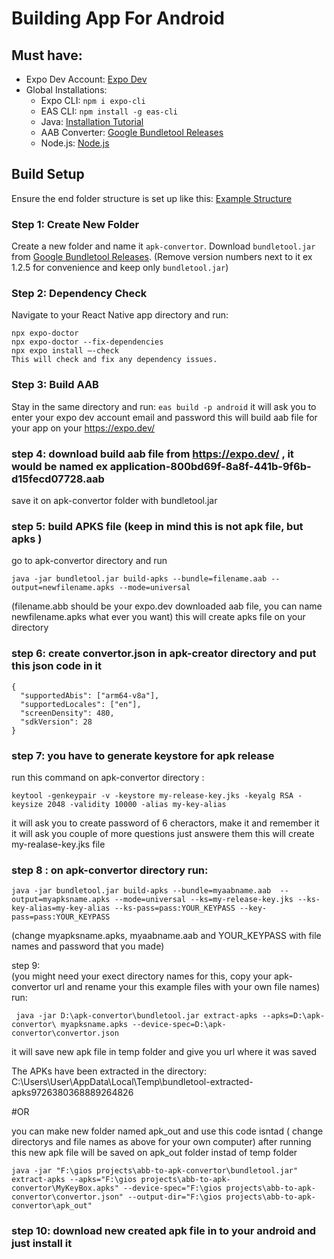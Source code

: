 # Building App For Android

## Must have:

- Expo Dev Account: [Expo Dev](https://expo.dev/)
- Global Installations:
  - Expo CLI: `npm i expo-cli`
  - EAS CLI: `npm install -g eas-cli`
  - Java: [Installation Tutorial](https://www.youtube.com/watch?v=SQykK40fFds&t=373s)
  - AAB Converter: [Google Bundletool Releases](https://github.com/google/bundletool/releases)
  - Node.js: [Node.js](https://nodejs.org/)

## Build Setup

Ensure the end folder structure is set up like this: [Example Structure](https://github.com/vindexTOS/abb-to-apk-convertor)

### Step 1: Create New Folder

Create a new folder and name it `apk-convertor`. Download `bundletool.jar` from [Google Bundletool Releases](https://github.com/google/bundletool/releases). (Remove version numbers next to it ex 1.2.5  for convenience and keep only `bundletool.jar`)

### Step 2: Dependency Check

Navigate to your React Native app directory and run:
```
npx expo-doctor
npx expo-doctor --fix-dependencies
npx expo install –-check  
This will check and fix any dependency issues.
```

### Step 3: Build AAB
Stay in the same directory and run: ```eas build -p android```
it will ask you to enter your expo dev account email and password
this will build aab file for your app on your https://expo.dev/ 

### step 4: download build aab file from https://expo.dev/  , it would be named ex application-800bd69f-8a8f-441b-9f6b-d15fecd07728.aab   
save it on apk-convertor folder with bundletool.jar 

### step 5: build APKS file (keep in mind this is not apk file, but apks )
go to apk-convertor directory and run 
```
java -jar bundletool.jar build-apks --bundle=filename.aab --output=newfilename.apks --mode=universal
```
(filename.abb should be your expo.dev downloaded aab file, you can name newfilename.apks what ever you want) 
this will create apks file on your directory

### step 6: create convertor.json in apk-creator directory and put this json code in it 
```
{
  "supportedAbis": ["arm64-v8a"],
  "supportedLocales": ["en"],
  "screenDensity": 480,
  "sdkVersion": 28
}
```
### step 7: you have to generate keystore for apk release 
run this command on apk-convertor directory : 
```
keytool -genkeypair -v -keystore my-release-key.jks -keyalg RSA -keysize 2048 -validity 10000 -alias my-key-alias
```
it will ask you to create password of 6 cheractors, make it and remember it 
it will ask you couple of more questions just answere them 
this will create my-realase-key.jks file 
 


### step 8 : on apk-convertor directory run: 
``` 
java -jar bundletool.jar build-apks --bundle=myaabname.aab  --output=myapksname.apks --mode=universal --ks=my-release-key.jks --ks-key-alias=my-key-alias --ks-pass=pass:YOUR_KEYPASS --key-pass=pass:YOUR_KEYPASS
```
(change myapksname.apks, myaabname.aab and YOUR_KEYPASS with file names and password that you made) 

step 9:  
(you might need your exect directory names for this, copy your apk-convertor url and rename your this example files with your own file names) 
run:
```
 java -jar D:\apk-convertor\bundletool.jar extract-apks --apks=D:\apk-convertor\ myapksname.apks --device-spec=D:\apk-convertor\convertor.json
```
it will save new apk file in temp folder and give you url where it was saved 

  
The APKs have been extracted in the directory: C:\Users\User\AppData\Local\Temp\bundletool-extracted-apks9726380368889264826

#OR

 you can make new folder named apk_out and use this code isntad ( change directorys and file names as above for your own computer) 
after running this new apk file will be saved on apk_out folder instad of temp folder 
```
java -jar "F:\gios projects\abb-to-apk-convertor\bundletool.jar" extract-apks --apks="F:\gios projects\abb-to-apk-convertor\MyKeyBox.apks" --device-spec="F:\gios projects\abb-to-apk-convertor\convertor.json" --output-dir="F:\gios projects\abb-to-apk-convertor\apk_out"
```
### step 10: download new created apk file in to your android and just install it 



